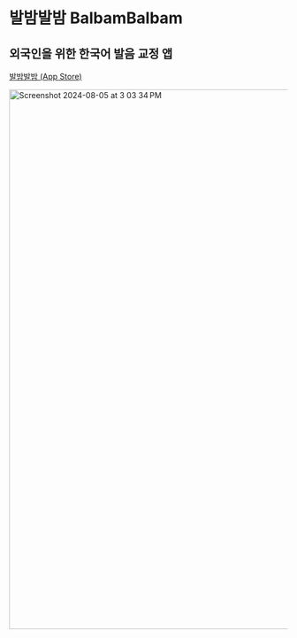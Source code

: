 # 발밤발밤 BalbamBalbam
## 외국인을 위한 한국어 발음 교정 앱 
[발밤발밤 (App Store)](https://apps.apple.com/kr/app/발밤발밤-balbambalbam/id6505030399)

<img width="976" alt="Screenshot 2024-08-05 at 3 03 34 PM" src="https://github.com/user-attachments/assets/5c359652-0249-4cb3-ac2a-eac6ba9f55ce">


